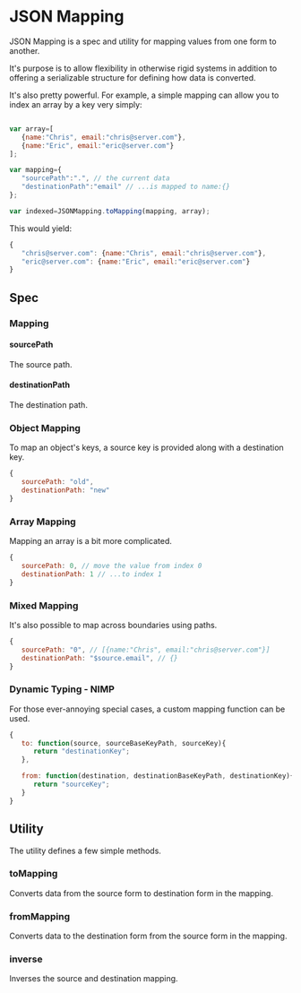 # JSON Mapping

JSON Mapping is a spec and utility for mapping values from one form to another.

It's purpose is to allow flexibility in otherwise rigid systems in addition to offering a serializable structure for defining how data is converted.

It's also pretty powerful.  For example, a simple mapping can allow you to index an array by a key very simply:

```javascript

var array=[
   {name:"Chris", email:"chris@server.com"},
   {name:"Eric", email:"eric@server.com"}
];

var mapping={
   "sourcePath":".", // the current data
   "destinationPath":"email" // ...is mapped to name:{}
};

var indexed=JSONMapping.toMapping(mapping, array);
```

This would yield:

```javascript
{
   "chris@server.com": {name:"Chris", email:"chris@server.com"},
   "eric@server.com": {name:"Eric", email:"eric@server.com"}
}
```


## Spec

### Mapping

#### sourcePath
The source path.

#### destinationPath
The destination path.

### Object Mapping
To map an object's keys, a source key is provided along with a destination key.

``` javascript
{
   sourcePath: "old",
   destinationPath: "new"
}
```

### Array Mapping
Mapping an array is a bit more complicated.

```javascript
{
   sourcePath: 0, // move the value from index 0
   destinationPath: 1 // ...to index 1
}
```

### Mixed Mapping
It's also possible to map across boundaries using paths.

```javascript
{
   sourcePath: "0", // [{name:"Chris", email:"chris@server.com"}]
   destinationPath: "$source.email", // {}
}
```

### Dynamic Typing - NIMP
For those ever-annoying special cases, a custom mapping function can be used.

```javascript
{
   to: function(source, sourceBaseKeyPath, sourceKey){
      return "destinationKey";
   },

   from: function(destination, destinationBaseKeyPath, destinationKey){
      return "sourceKey";
   }
}
```

## Utility
The utility defines a few simple methods.

### toMapping
Converts data from the source form to destination form in the mapping.

### fromMapping
Converts data to the destination form from the source form in the mapping.

### inverse
Inverses the source and destination mapping.
